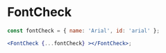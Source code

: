 # FontCheck

```jsx
const fontCheck = { name: 'Arial', id: 'arial' };

<FontCheck {...fontCheck} ></FontCheck>;
```